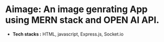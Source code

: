 # Aimage: **An image genrating App using MERN stack and OPEN AI API.**
- **Tech stacks :** HTML, javascript, Express.js, Socket.io

